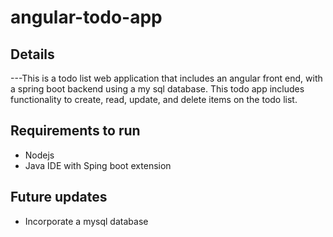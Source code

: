# angular-todo-app

## Details
---This is a todo list web application that includes an angular front end, with a spring boot backend using a my sql database. This todo app includes functionality to create, read, update, and delete items on the todo list.

## Requirements to run
* Nodejs
* Java IDE with Sping boot extension

## Future updates
* Incorporate a mysql database

